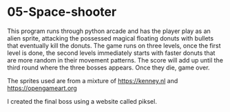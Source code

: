 # 05-Space-shooter

This program runs through python arcade and has the player play as an alien sprite, attacking the possessed magical floating donuts with bullets that eventually kill the donuts. The game runs on three levels, once the first level is done, the second levels immediately starts with faster donuts that are more random in their movement patterns. The score will add up until the third round where the three bosses appears. Once they die, game over. 

The sprites used are from a mixture of https://kenney.nl and https://opengameart.org

I created the final boss using a website called piksel.